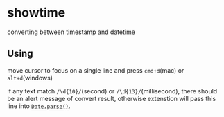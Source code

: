 # showtime

converting between timestamp and datetime

## Using

move cursor to focus on a single line and press `cmd+d`(mac) or `alt+d`(windows)

if any text match `/\d{10}/`(second) or `/\d{13}/`(millisecond), there should be an alert message of convert result, otherwise extenstion will pass this line into [`Date.parse()`](https://developer.mozilla.org/docs/Web/JavaScript/Reference/Global_Objects/Date/parse).
